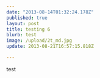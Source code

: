 ```yaml
---
date: "2013-08-14T01:32:24.178Z"
published: true
layout: post
title: testing 6
blurb: test
image: /upload/2t_md.jpg
update: 2013-08-21T16:57:15.818Z

---
```


test
